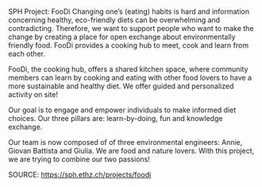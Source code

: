 SPH Project: FooDi
Changing one’s (eating) habits is hard and information concerning healthy, eco-friendly diets can be overwhelming and contradicting. Therefore, we want to support people who want to make the change by creating a place for open exchange about environmentally friendly food. FooDi provides a cooking hub to meet, cook and learn from each other.

  

FooDi, the cooking hub, offers a shared kitchen space, where community members can learn by cooking and eating with other food lovers to have a more sustainable and healthy diet. We offer guided and personalized activity on site!

Our goal is to engage and empower individuals to make informed diet choices. Our three pillars are: learn-by-doing, fun and knowledge exchange.

Our team is now composed of of three environmental engineers: Annie, Giovan Battista and Giulia. We are food and nature lovers. With this project, we are trying to combine our two passions!


SOURCE: https://sph.ethz.ch/projects/foodi